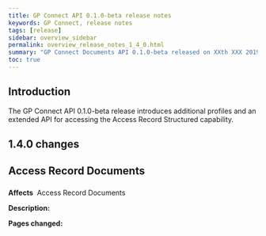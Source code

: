 ```yaml
---
title: GP Connect API 0.1.0-beta release notes
keywords: GP Connect, release notes
tags: [release]
sidebar: overview_sidebar
permalink: overview_release_notes_1_4_0.html
summary: "GP Connect Documents API 0.1.0-beta released on XXth XXX 2019"
toc: true
---
```


## Introduction ##

The GP Connect API 0.1.0-beta release introduces additional profiles and an extended API for accessing the Access Record Structured capability.


## 1.4.0 changes ##

## Access Record Documents ##

###  ###

**Affects**&nbsp; Access Record Documents

**Description:**


**Pages changed:**
